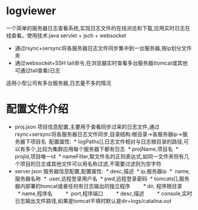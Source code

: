 # logviewer

一个简单的服务器日志查看系统,实现日志文件的在线浏览和下载,应用实时日志在线查看。使用技术:java servlet + jsch + websocket

* 通过rsync+sersync将各服务器日志文件同步集中到一台服务器,按ip划分文件夹
* 通过websocket+SSH tail命令,在浏览器实时查看多台服务器(tomcat或其他可通过tail查看)日志

适用小型公司有多台服务器,日志量不多的情况


# 配置文件介绍

* proj.json 项目信息配置,主要用于查看同步过来的日志文件,通过rsync+sersync将各服务器日志文件同步,目录结构:根目录->各服务器ip->服务器下项目名
  配置属性:
  *  logPaths[],日志文件相对与日志根目录的路径,可以有多个,比较为集群应用每个服务器下都有日志
  *  projName,项目名
  *  projId,项目唯一id
  *  nameFilter,取文件名的正则表达式,如同一文件夹但有几个项目的日志或其他文件可以用名称过滤,不需要过滤则为空字符
* server.json 服务器信息配置,配置属性:
  *  desc,描述
  *  ip,服务器ip
  *  name,服务器名称
  *  user,远程登录用户名
  *  pwd,远程登录密码
  *  tomcats[],服务器内部署的tomcat或者任何有日志输出的独立程序
         *  dir, 程序根目录
         *  name,程序名
         *  port,程序端口
         *  desc,描述
         *  console,实时日志输出文件路径,如果是tomcat不填时默认是dir+logs/catalina.out


                  
